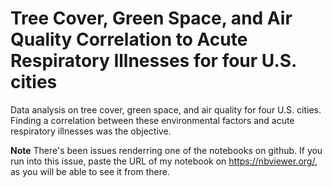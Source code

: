 # Tree Cover, Green Space, and Air Quality Correlation to Acute Respiratory Illnesses for four U.S. cities
Data analysis on tree cover, green space, and air quality for four U.S. cities. Finding a correlation between these environmental factors and acute respiratory illnesses was the objective. 

**Note**
There's been issues renderring one of the notebooks on github. If you run into this issue, paste the URL of my notebook on https://nbviewer.org/, as you will be able to see it from there. 
